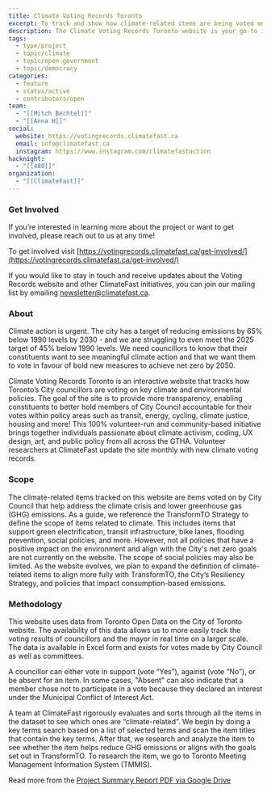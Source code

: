 ```yaml
---
title: Climate Voting Records Toronto
excerpt: To track and show how climate-related items are being voted on within Toronto City Council.
description: The Climate Voting Records Toronto website is your go-to interactive tool for tracking how Toronto City Council votes on crucial climate and environmental policies. The website helps create more transparency on City Council decisions, enabling Torontonians to hold Council members accountable for their votes.
tags:
  - type/project
  - topic/climate
  - topic/open-government
  - topic/democracy
categories:
  - feature
  - status/active
  - contributors/open
team:
  - "[[Mitch Bechtel]]"
  - "[[Anna H]]"
social:
  website: https://votingrecords.climatefast.ca
  email: info@climatefast.ca
  instagram: https://www.instagram.com/climatefastaction
hacknight:
  - "[[480]]"
organization:
  - "[[ClimateFast]]"
---
```

### Get Involved
 If you’re interested in learning more about the project or want to get involved, please reach out to us at any time!
 
To get involved visit [https://votingrecords.climatefast.ca/get-involved/](https://votingrecords.climatefast.ca/get-involved/)

If you would like to stay in touch and receive updates about the Voting Records website and other ClimateFast initiatives, you can join our mailing list by emailing [newsletter@climatefast.ca](mailto:newsletter%40climatefast.ca).
### About

Climate action is urgent. The city has a target of reducing emissions by 65% below 1990 levels by 2030 - and we are struggling to even meet the 2025 target of 45% below 1990 levels. We need councillors to know that their constituents want to see meaningful climate action and that we want them to vote in favour of bold new measures to achieve net zero by 2050.

Climate Voting Records Toronto is an interactive website that tracks how Toronto’s City councillors are voting on key climate and environmental policies. The goal of the site is to provide more transparency, enabling constituents to better hold members of City Council accountable for their votes within policy areas such as transit, energy, cycling, climate justice, housing and more! This 100% volunteer-run and community-based initiative brings together individuals passionate about climate activism, coding, UX design, art, and public policy from all across the GTHA. Volunteer researchers at ClimateFast update the site monthly with new climate voting records.

### Scope

The climate-related items tracked on this website are items voted on by City Council that help address the climate crisis and lower greenhouse gas (GHG) emissions. As a guide, we reference the TransformTO Strategy to define the scope of items related to climate. This includes items that support green electrification, transit infrastructure, bike lanes, flooding prevention, social policies, and more. However, not all policies that have a positive impact on the environment and align with the City's net zero goals are not currently on the website. The scope of social policies may also be limited. As the website evolves, we plan to expand the definition of climate-related items to align more fully with TransformTO, the City’s Resiliency Strategy, and policies that impact consumption-based emissions.

### Methodology

This website uses data from Toronto Open Data on the City of Toronto website. The availability of this data allows us to more easily track the voting results of councillors and the mayor in real time on a larger scale. The data is available in Excel form and exists for votes made by City Council as well as committees.

A councillor can either vote in support (vote “Yes”), against (vote “No”), or be absent for an item. In some cases, "Absent" can also indicate that a member chose not to participate in a vote because they declared an interest under the Municipal Conflict of Interest Act.

A team at ClimateFast rigorously evaluates and sorts through all the items in the dataset to see which ones are “climate-related”. We begin by doing a key terms search based on a list of selected terms and scan the item titles that contain the key terms. After that, we research and analyze the item to see whether the item helps reduce GHG emissions or aligns with the goals set out in TransformTO. To research the item, we go to Toronto Meeting Management Information System (TMMIS).

Read more from the [Project Summary Report PDF via Google Drive](https://drive.google.com/file/d/1lcRcjMtY-cXXFRmywcDSxZdjBr30IuEO/view?usp=drive_link)
